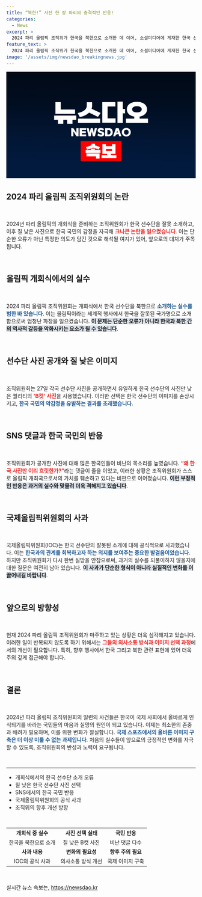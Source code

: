 ```yaml
---
title: “북한!” 사진 한 장 파리의 충격적인 반응!
categories:
  - News
excerpt: >
  2024 파리 올림픽 조직위가 한국을 북한으로 소개한 데 이어, 소셜미디어에 게재한 한국 선수단 사진이 B컷 수준으로 저급하다는 비난에 휘말렸다. 팬들은 의도적인 경시라며 강력 반발 중이다. 클릭해 더 알아보세요!
feature_text: >
  2024 파리 올림픽 조직위가 한국을 북한으로 소개한 데 이어, 소셜미디어에 게재한 한국 선수단 사진이 B컷 수준으로 저급하다는 비난에 휘말렸다. 팬들은 의도적인 경시라며 강력 반발 중이다. 클릭해 더 알아보세요!
image: '/assets/img/newsdao_breakingnews.jpg'
---
```


<p><img src="/assets/img/newsdao_breakingnews.jpg" alt="ontimetimes 속보" /></p>

<h2 data-ke-size="size26">2024 파리 올림픽 조직위원회의 논란</h2>

<p data-ke-size="size16">&nbsp;</p>

<p>2024년 파리 올림픽의 개회식을 준비하는 조직위원회가 한국 선수단을 잘못 소개하고, 이후 질 낮은 사진으로 한국 국민의 감정을 자극해 <b><span style="color: #ee2323;">크나큰 논란을 일으켰습니다</span></b>. 이는 단순한 오류가 아닌 특정한 의도가 담긴 것으로 해석될 여지가 있어, 앞으로의 대처가 주목됩니다. </p>

<p data-ke-size="size16">&nbsp;</p>

<h2 data-ke-size="size26">올림픽 개회식에서의 실수</h2>

<p data-ke-size="size16">&nbsp;</p>

<p>2024 파리 올림픽 조직위원회는 개회식에서 한국 선수단을 북한으로 <b><span style="color: #1a5490;">소개하는 실수를 범한 바 있습니다</span></b>. 이는 올림픽이라는 세계적 행사에서 한국을 잘못된 국가명으로 소개함으로써 엄청난 파장을 일으켰습니다. <b><span style="background-color: #21538527;">이 문제는 단순한 오류가 아니라 한국과 북한 간의 역사적 갈등을 악화시키는 요소가 될 수 있습니다</span></b>.</p>

<p data-ke-size="size16">&nbsp;</p>

<h2 data-ke-size="size26">선수단 사진 공개와 질 낮은 이미지</h2>

<p data-ke-size="size16">&nbsp;</p>

<p>조직위원회는 27일 각국 선수단 사진을 공개하면서 유일하게 한국 선수단의 사진만 낮은 퀄리티의 <b><span style="color: #ee2323;">'B컷' 사진</span></b>을 사용했습니다. 이러한 선택은 한국 선수단의 이미지를 손상시키고, <b><span style="color: #1a5490;">한국 국민의 악감정을 유발하는 결과를 초래했습니다</span></b>.</p>

<p data-ke-size="size16">&nbsp;</p>

<h2 data-ke-size="size26">SNS 댓글과 한국 국민의 반응</h2>

<p data-ke-size="size16">&nbsp;</p>

<p>조직위원회가 공개한 사진에 대해 많은 한국인들이 비난의 목소리를 높였습니다. <b><span style="color: #ee2323;">“왜 한국 사진만 이리 흐릿한가?”</span></b>라는 댓글이 줄을 이었고, 이러한 상황은 조직위원회가 스스로 올림픽 개최국으로서의 가치를 훼손하고 있다는 비판으로 이어졌습니다. <b><span style="background-color: #21538527;">이런 부정적인 반응은 과거의 실수와 맞물려 더욱 격해지고 있습니다</span></b>.</p>

<p data-ke-size="size16">&nbsp;</p>

<h2 data-ke-size="size26">국제올림픽위원회의 사과</h2>

<p data-ke-size="size16">&nbsp;</p>

<p>국제올림픽위원회(IOC)는 한국 선수단의 잘못된 소개에 대해 공식적으로 사과했습니다. 이는 <b><span style="color: #1a5490;">한국과의 관계를 회복하고자 하는 의지를 보여주는 중요한 발걸음이었습니다</span></b>. 하지만 조직위원회가 다시 한번 실망을 안참으로써, 과거의 실수를 되풀이하지 않을지에 대한 질문은 여전히 남아 있습니다. <b><span style="background-color: #21538527;">이 사과가 단순한 형식이 아니라 실질적인 변화를 이끌어내길 바랍니다</span></b>.</p>

<p data-ke-size="size16">&nbsp;</p>

<h2 data-ke-size="size26">앞으로의 방향성</h2>

<p data-ke-size="size16">&nbsp;</p>

<p>현재 2024 파리 올림픽 조직위원회가 마주하고 있는 상황은 더욱 심각해지고 있습니다. 이러한 일이 반복되지 않도록 하기 위해서는 <b><span style="color: #ee2323;">그들의 의사소통 방식과 이미지 선택 과정</span></b>에서의 개선이 필요합니다. 특히, 향후 행사에서 한국 그리고 북한 관련 표현에 있어 더욱 주의 깊게 접근해야 합니다. </p>

<p data-ke-size="size16">&nbsp;</p>

<h2 data-ke-size="size26">결론</h2>

<p data-ke-size="size16">&nbsp;</p>

<p>2024년 파리 올림픽 조직위원회의 일련의 사건들은 한국이 국제 사회에서 올바르게 인식되기를 바라는 국민들의 마음과 실망의 원인이 되고 있습니다. 이제는 최소한의 존중과 배려가 필요하며, 이를 위한 변화가 절실합니다. <b><span style="color: #1a5490;">국제 스포츠에서의 올바른 이미지 구축은 더 이상 미룰 수 없는 과제입니다</span></b>. 처음의 실수들이 앞으로의 긍정적인 변화를 자극할 수 있도록, 조직위원회의 반성과 노력이 요구됩니다. </p>

<p data-ke-size="size16">&nbsp;</p>

<hr/>

<ul>
    <li>개회식에서의 한국 선수단 소개 오류</li>
    <li>질 낮은 한국 선수단 사진 선택</li>
    <li>SNS에서의 한국 국민 반응</li>
    <li>국제올림픽위원회의 공식 사과</li>
    <li>조직위의 향후 개선 방향</li>
</ul>

<p data-ke-size="size16">&nbsp;</p>

<table style="width: 100%;">
    <tbody>
        <tr>
            <td style="text-align: center; height: 17px;"><b>개회식 중 실수</b></td>
            <td style="text-align: center; height: 17px;"><b>사진 선택 실태</b></td>
            <td style="text-align: center; height: 17px;"><b>국민 반응</b></td>
        </tr>
        <tr>
            <td style="text-align: center; height: 17px;">한국을 북한으로 소개</td>
            <td style="text-align: center; height: 17px;">질 낮은 B컷 사진</td>
            <td style="text-align: center; height: 17px;">비난 댓글 다수</td>
        </tr>
        <tr>
            <td style="text-align: center; height: 17px;"><b>사과 내용</b></td>
            <td style="text-align: center; height: 17px;"><b>변화의 필요성</b></td>
            <td style="text-align: center; height: 17px;"><b>향후 주의 필요</b></td>
        </tr>
        <tr>
            <td style="text-align: center; height: 17px;">IOC의 공식 사과</td>
            <td style="text-align: center; height: 17px;">의사소통 방식 개선</td>
            <td style="text-align: center; height: 17px;">국제 이미지 구축</td>
        </tr>
    </tbody>
</table>

<p data-ke-size="size16">&nbsp;</p>
실시간 뉴스 속보는, <a href="https://newsdao.kr" rel="dofollow">https://newsdao.kr</a>


